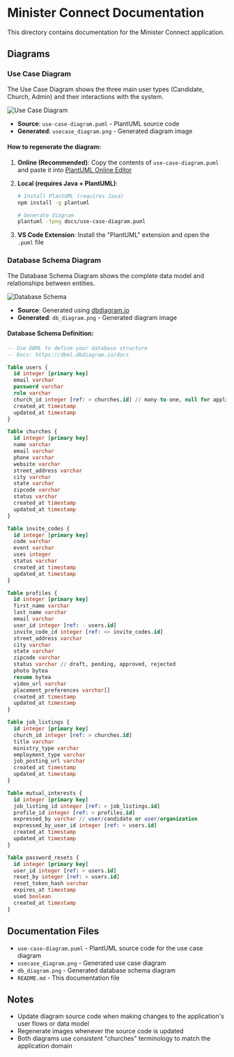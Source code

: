 # Minister Connect Documentation

This directory contains documentation for the Minister Connect application.

## Diagrams

### Use Case Diagram

The Use Case Diagram shows the three main user types (Candidate, Church, Admin) and their interactions with the system.

![Use Case Diagram](./usecase_diagram.png)

- **Source**: `use-case-diagram.puml` - PlantUML source code
- **Generated**: `usecase_diagram.png` - Generated diagram image

#### How to regenerate the diagram:

1. **Online (Recommended)**: Copy the contents of `use-case-diagram.puml` and paste it into [PlantUML Online Editor](http://www.plantuml.com/plantuml/uml/)

2. **Local (requires Java + PlantUML)**:

   ```bash
   # Install PlantUML (requires Java)
   npm install -g plantuml

   # Generate diagram
   plantuml -tpng docs/use-case-diagram.puml
   ```

3. **VS Code Extension**: Install the "PlantUML" extension and open the `.puml` file

### Database Schema Diagram

The Database Schema Diagram shows the complete data model and relationships between entities.

![Database Schema](./db_diagram.png)

- **Source**: Generated using [dbdiagram.io](https://dbdiagram.io/)
- **Generated**: `db_diagram.png` - Generated diagram image

#### Database Schema Definition:

```sql
-- Use DBML to define your database structure
-- Docs: https://dbml.dbdiagram.io/docs

Table users {
  id integer [primary key]
  email varchar
  password varchar
  role varchar
  church_id integer [ref: > churches.id] // many-to-one, null for applicant and admin
  created_at timestamp
  updated_at timestamp
}

Table churches {
  id integer [primary key]
  name varchar
  email varchar
  phone varchar
  website varchar
  street_address varchar
  city varchar
  state varchar
  zipcode varchar
  status varchar
  created_at timestamp
  updated_at timestamp
}

Table invite_codes {
  id integer [primary key]
  code varchar
  event varchar
  uses integer
  status varchar
  created_at timestamp
  updated_at timestamp
}

Table profiles {
  id integer [primary key]
  first_name varchar
  last_name varchar
  email varchar
  user_id integer [ref: - users.id]
  invite_code_id integer [ref: <> invite_codes.id]
  street_address varchar
  city varchar
  state varchar
  zipcode varchar
  status varchar // draft, pending, approved, rejected
  photo bytea
  resume bytea
  video_url varchar
  placement_preferences varchar[]
  created_at timestamp
  updated_at timestamp
}

Table job_listings {
  id integer [primary key]
  church_id integer [ref: > churches.id]
  title varchar
  ministry_type varchar
  employment_type varchar
  job_posting_url varchar
  created_at timestamp
  updated_at timestamp
}

Table mutual_interests {
  id integer [primary key]
  job_listing_id integer [ref: > job_listings.id]
  profile_id integer [ref: > profiles.id]
  expressed_by varchar // user/candidate or user/organization
  expressed_by_user_id integer [ref: > users.id]
  created_at timestamp
  updated_at timestamp
}

Table password_resets {
  id integer [primary key]
  user_id integer [ref: > users.id]
  reset_by integer [ref: > users.id]
  reset_token_hash varchar
  expires_at timestamp
  used boolean
  created_at timestamp
}
```

## Documentation Files

- `use-case-diagram.puml` - PlantUML source code for the use case diagram
- `usecase_diagram.png` - Generated use case diagram
- `db_diagram.png` - Generated database schema diagram
- `README.md` - This documentation file

## Notes

- Update diagram source code when making changes to the application's user flows or data model
- Regenerate images whenever the source code is updated
- Both diagrams use consistent "churches" terminology to match the application domain
